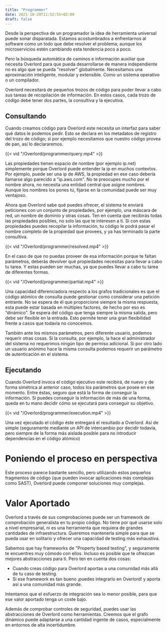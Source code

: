 ```yaml
---
title: "Programmer"
date: 2021-10-29T11:52:55+02:00
draft: false
---
```


Desde la perspectiva de un programador la idea de herramienta universal puede sonar disparatada. Estamos acostumbrados a enfrentarnos al software como un todo que debe resolver el problema; aunque los microservicios estén cambiando esta tendencia poco a poco.

Pero la búsqueda automática de caminos e información auxiliar que necesita Overlord para que pueda desarrollarse de manera independiente no es algo que se pueda "resolver" globalmente. Necesitamos una aproximación inteligente, modular y extensible. Como un sistema operativo o un compilador.

Overlord necesitará de pequeños trozos de código para poder llevar a cabo sus tareas de recopilación de información. En estos casos, cada trozo de código debe tener dos partes, la consultiva y la ejecutiva.

## Consultando

Cuando creamos código para Overlord este necesita un interfaz para saber qué datos le podemos pedir. Esto se declara en los metadatos de registro del trozo de código; si por ejemplo necesitamos que nuestro código provea de pan, así lo declararemos.

{{< vid "/Overlord/programmer/query.mp4" >}}

Las propiedades tienen espacio de nombre (por ejemplo ip.net) simplemente porque Overlord puede entender la ip en muchos contextos. Por ejemplo, puede ser una ip de AWS, la propiedad en ese caso debería llamarse algo parecido a "ip.aws.com". No te preocupes mucho por el nombre ahora, no necesita una entidad central que asigne nombres. Aunque los nombres los pones tú, fijarse en la comunidad puede ser muy ventajoso.

Ahora que Overlord sabe qué puedes ofrecer, el sistema te enviará peticiones con un conjunto de propiedades, por ejemplo, una máscara de red, un nombre de dominio y otras cosas. Ten en cuenta que recibirás todas las propiedades posibles, no solo las que te interesen a ti. Si con estas propiedades puedes recopilar la información, tu código le podrá pasar el nombre completo de la propiedad que provees, y ya has terminado la parte consultiva.

{{< vid "/Overlord/programmer/resolved.mp4" >}}

En el caso de que no puedas proveer de esa información porque te faltan parámetros, deberás devolver qué propiedades necesitas para llevar a cabo tu tarea. Y estas pueden ser muchas, ya que puedes llevar a cabo tu tarea de diferentes formas.

{{< vid "/Overlord/programmer/partial.mp4" >}}

Una capacidad diferenciadora respecto a los grafos tradicionales es que el código atómico de consulta puede gestionar como considerar una petición entrante. No se espera de él que proporcione siempre la misma respuesta, esta puede estar basada en múltiples factores, de hecho por eso es “dinámico”. Se espera del código que tenga siempre la misma salida, pero debe ser flexible en la entrada. Esto permite tener una gran flexibilidad frente a casos que todavía no conocemos.


También ante los mismos parámetros, pero diferente usuario, podemos requerir otras cosas. Si la consulta, por ejemplo, la hace el administrador del sistema no requerimos ningún tipo de permiso adicional. Si por otro lado un usuario anónimo hace la misma consulta podemos requerir un parámetro de autenticación en el sistema.

## Ejecutando

Cuando Overlord invoca el código ejecutivo este recibirá, de nuevo y de forma simétrica al anterior caso, todos los parámetros que posee en ese momento. Entre éstas, seguro que está la forma de conseguir la información. Si puedes conseguir la información de más de una forma, queda en tu mano decidir cómo se ejecutará para conseguir su objetivo.

{{< vid "/Overlord/programmer/execution.mp4" >}}

Una vez ejecutado el código éste entregará el resultado a Overlord. Así de simple (seguramente mediante un API de intercambio por decidir todavía, pero siempre de la forma más aislada posible para no introducir dependencias en el código atómico)

# Poniendo el proceso en perspectiva

Este proceso parece bastante sencillo, pero utilizando estos pequeños fragmentos de código (que pueden invocar aplicaciones más complejas como SAST), Overlord puede componer soluciones muy complejas.

# Valor Aportado

Overlord a través de sus comprobaciones puede ser un framework de comprobación generalista en tu propio código. No tiene por qué usarse solo a nivel empresarial, ni es una herramienta que requiera de grandes cantidades de infraestructura. Queremos mantenerla simple para que se pueda usar en solitario y ofrecer una capacidad de testing más exhaustiva.

Sabemos que hay frameworks de "Property based testing", y seguramente te encuentres muy cómodo con ellos. Incluso es posible que te ofrezcan mejores abstracciones para ti. Pero ten en cuenta dos cosas:

 * Cuando creas código para Overlord aportas a una comunidad más allá de tu
   caso de testing.
 * Si ese framework es tan bueno ¡puedes integrarlo en Overlord! y aporta así
   a una comunidad más grande.

Intentamos que el esfuerzo de integración sea lo menor posible, para que ese valor aportado tenga un coste bajo.

Además de comprobar controles de seguridad, puedes usar las abstracciones de Overlord como herramientas. Creemos que el grafo dinámico puede adaptarse a una cantidad ingente de casos, especialmente en entornos de alta incertidumbre.

